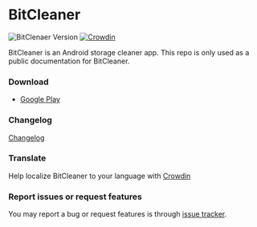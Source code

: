 # BitCleaner
![BitClenaer Version](https://img.shields.io/badge/version-1.0.5-brightgreen)
[![Crowdin](https://badges.crowdin.net/bitcleaner/localized.svg)](https://crowdin.com/project/bitcleaner)

BitCleaner is an Android storage cleaner app.
This repo is only used as a public documentation for BitCleaner.

### Download
- [Google Play](https://play.google.com/store/apps/details?id=com.lemonern.bitcleaner)

### Changelog
[Changelog](CHANGELOG.md)

### Translate
Help localize BitCleaner to your language with [Crowdin](https://crowdin.com/project/bitcleaner)

### Report issues or request features
You may report a bug or request features is through [issue tracker](https://github.com/lemonern/bitcleaner/issues/new).
